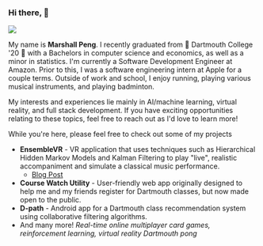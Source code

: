 ### Hi there, 👋

![](https://komarev.com/ghpvc/?username=MarshallPeng)

My name is **Marshall Peng**. I recently graduated from 🌲 Dartmouth College '20 🌲 with a Bachelors in computer science and economics, as well as a minor in statistics. I'm currently a Software Development Engineer at Amazon. Prior to this, I was a software engineering intern at Apple for a couple terms. Outside of work and school, I enjoy running, playing various musical instruments, and playing badminton. 

My interests and experiences lie mainly in AI/machine learning, virtual reality, and full stack development. If you have exciting opportunities relating to these topics, feel free to reach out as I'd love to learn more!

While you're here, please feel free to check out some of my projects
* **EnsembleVR** - VR application that uses techniques such as Hierarchical Hidden Markov Models and Kalman Filtering to play "live", realistic accompaniment and simulate a classical music performance.
  * [Blog Post](https://medium.com/dartmouth-cs98/ensemblevr-overcoming-your-stage-fright-with-virtual-reality-27636ba4a2eb)
* **Course Watch Utility** - User-friendly web app originally designed to help me and my friends register for Dartmouth classes, but now made open to the public. 
* **D-path** - Android app for a Dartmouth class recommendation system using collaborative filtering algorithms.
* And many more! _Real-time online multiplayer card games, reinforcement learning, virtual reality Dartmouth pong_
